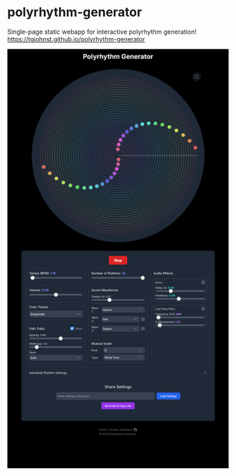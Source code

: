 # polyrhythm-generator
Single-page static webapp for interactive polyrhythm generation!
https://tgjohnst.github.io/polyrhythm-generator

![Screenshot](prgen_screenshot.png)